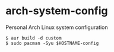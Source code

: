 # arch-system-config
Personal Arch Linux system configuration

```
$ aur build -d custom
$ sudo pacman -Syu $HOSTNAME-config
```
